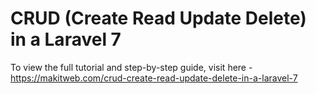 # CRUD (Create Read Update Delete) in a Laravel 7

To view the full tutorial and step-by-step guide, visit here - https://makitweb.com/crud-create-read-update-delete-in-a-laravel-7
